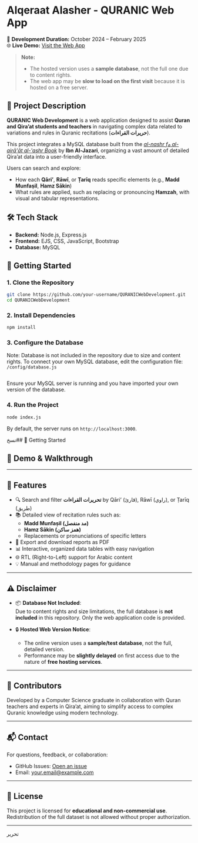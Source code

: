 # Alqeraat Alasher - QURANIC Web App

📅 **Development Duration:** October 2024 – February 2025  
🌐 **Live Demo:** [Visit the Web App](https://your-hosted-web-link.com)

> **Note:**  
> - The hosted version uses a **sample database**, not the full one due to content rights.  
> - The web app may be **slow to load on the first visit** because it is hosted on a free server.



## 📌 Project Description

**QURANIC Web Development** is a web application designed to assist **Quran and Qira’at students and teachers** in navigating complex data related to variations and rules in Quranic recitations (**حريرات القراءات**).

This project integrates a MySQL database built from the *[al-nashr fه al-qirā'āt al-'ashr Book](https://shamela.ws/book/22642)* by **Ibn Al-Jazari**, organizing a vast amount of detailed Qira’at data into a user-friendly interface.

Users can search and explore:
- How each **Qāri’**, **Rāwī**, or **Ṭarīq** reads specific elements (e.g., **Madd Munfaṣil**, **Hamz Sākin**)
- What rules are applied, such as replacing or pronouncing **Hamzah**, with visual and tabular representations.


## 🛠️ Tech Stack

- **Backend:** Node.js, Express.js  
- **Frontend:** EJS, CSS, JavaScript, Bootstrap  
- **Database:** MySQL



## 🚀 Getting Started

### 1. Clone the Repository

```bash
git clone https://github.com/your-username/QURANICWebDevelopment.git
cd QURANICWebDevelopment
```

### 2. Install Dependencies
```bash
npm install
```

### 3. Configure the Database
Note: Database is not included in the repository due to size and content rights.
To connect your own MySQL database, edit the configuration file: `/config/database.js`
```bash

```
Ensure your MySQL server is running and you have imported your own version of the database.

### 4. Run the Project
```bash
node index.js
```

By default, the server runs on `http://localhost:3000`.


نسخ## 🚀 Getting Started
## 🎥 Demo & Walkthrough


---

## 📖 Features

- 🔍 Search and filter **تحريرات القراءات** by Qāri’ (قارئ), Rāwī (راوي), or Ṭarīq (طريق)
- 📚 Detailed view of recitation rules such as:
  - **Madd Munfaṣil (مد منفصل)**
  - **Hamz Sākin (همز ساكن)**
  - Replacements or pronunciations of specific letters
- 📑 Export and download reports as PDF
- 📊 Interactive, organized data tables with easy navigation
- 🌐 RTL (Right-to-Left) support for Arabic content
- 💡 Manual and methodology pages for guidance

---

## ⚠️ Disclaimer

- 📦 **Database Not Included**:  
  Due to content rights and size limitations, the full database is **not included** in this repository. Only the web application code is provided.

- 🔒 **Hosted Web Version Notice**:  
  - The online version uses a **sample/test database**, not the full, detailed version.
  - Performance may be **slightly delayed** on first access due to the nature of **free hosting services**.

---

## 🤝 Contributors

Developed by a Computer Science graduate in collaboration with Quran teachers and experts in Qira’at, aiming to simplify access to complex Quranic knowledge using modern technology.

---

## 📬 Contact

For questions, feedback, or collaboration:

- GitHub Issues: [Open an issue](https://github.com/your-username/QURANICWebDevelopment/issues)
- Email: your.email@example.com

---

## 📄 License

This project is licensed for **educational and non-commercial use**. Redistribution of the full dataset is not allowed without proper authorization.

---


تحرير


